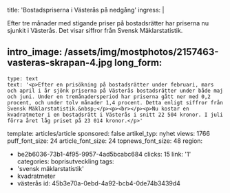 title: 'Bostadspriserna i Västerås på nedgång'
ingress: |
  <p>Efter tre månader med stigande priser på bostadsrätter har priserna nu sjunkit i Västerås. Det visar siffror från Svensk Mäklarstatistik.
  </p>
  
intro_image: /assets/img/mostphotos/2157463-vasteras-skrapan-4.jpg
long_form:
  -
    type: text
    text: '<p>Efter en prisökning på bostadsrätter under februari, mars och april i år sjönk priserna på Västerås bostadsrätter under både maj och juni. Under en tremånadersperiod har priserna gått ner med 0,2 procent, och under tolv månader 1,4 procent. Detta enligt siffror från Svensk Mäklarstatistik.&nbsp;</p><p><br></p><p>Nu kostar en kvadratmeter i en bostadsrätt i Västerås i snitt 22 504 kronor. I juli förra året låg priset på 23 014 kronor.</p>'
template: articles/article
sponsored: false
artikel_typ: nyhet
views: 1766
puff_font_size: 24
article_font_size: 24
topnews_font_size: 48
region:
  - be2b6036-73b1-4f95-9957-4ad5bcabc684
clicks: 15
link: '1'
categories: boprisutveckling
tags:
  - 'svensk mäklarstatistik'
  - kvadratmeter
  - västerås
id: 45b3e70a-0ebd-4a92-bcb4-0de74b3439d4
